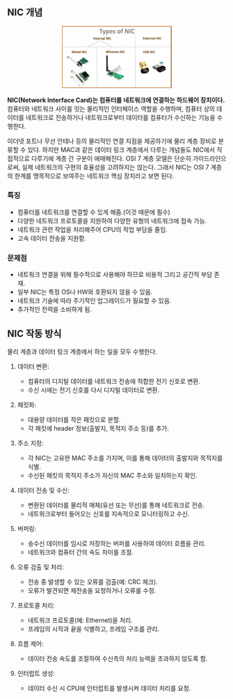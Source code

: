 ## NIC 개념

<p align="center">
  <img width="50%" height="50%" src="../../이미지 폴더/네트워크/NIC.png">
</p>

**NIC(Network Interface Card)는 컴퓨터를 네트워크에 연결하는 하드웨어 장치이다.** 컴퓨터와 네트워크 사이를 잇는 물리적인 인터페이스 역할을 수행하며, 컴퓨터 상의 데이터를 네트워크로 전송하거나 네트워크로부터 데이터를 컴퓨터가 수신하는 기능을 수행한다. 

이더넷 포트나 무선 안테나 등의 물리적인 연결 지점을 제공하기에 물리 계층 장비로 분류할 수 있다. 하지만 MAC과 같은 데이터 링크 계층에서 다루는 개념들도 NIC에서 직접적으로 다루기에 계층 간 구분이 애매해진다. OSI 7 계층 모델은 단순히 가이드라인으로써, 실제 네트워크의 구현의 효율성을 고려하지는 않는다. 그래서 NIC는 OSI 7 계층의 한계를 맹목적으로 보여주는 네트워크 핵심 장치라고 보면 된다.

### 특징

- 컴퓨터를 네트워크를 연결할 수 있게 해줌.(이것 때문에 필수)
- 다양한 네트워크 프로토콜을 지원하여 다양한 유형의 네트워크에 접속 가능.
- 네트워크 관련 작업을 처리해주어 CPU의 작업 부담을 줄임.
- 고속 데이터 전송을 지원함.

### 문제점

- 네트워크 연결을 위해 필수적으로 사용해야 하므로 비용적 그리고 공간적 부담 존재.
- 일부 NIC는 특정 OS나 HW와 호환되지 않을 수 있음.
- 네트워크 기술에 따라 주기적인 업그레이드가 필요할 수 있음.
- 추가적인 전력을 소비하게 됨.

## NIC 작동 방식

물리 계층과 데이터 링크 계층에서 하는 일을 모두 수행한다.

1. 데이터 변환:
   - 컴퓨터의 디지털 데이터를 네트워크 전송에 적합한 전기 신호로 변환.
   - 수신 시에는 전기 신호를 다시 디지털 데이터로 변환.

2. 패킷화:
   - 대용량 데이터를 작은 패킷으로 분할.
   - 각 패킷에 header 정보(출발지, 목적지 주소 등)를 추가.

3. 주소 지정:
   - 각 NIC는 고유한 MAC 주소를 가지며, 이를 통해 데이터의 출발지와 목적지를 식별.
   - 수신된 패킷의 목적지 주소가 자신의 MAC 주소와 일치하는지 확인.

4. 데이터 전송 및 수신:
   - 변환된 데이터를 물리적 매체(유선 또는 무선)를 통해 네트워크로 전송.
   - 네트워크로부터 들어오는 신호를 지속적으로 모니터링하고 수신.

5. 버퍼링:
   - 송수신 데이터를 임시로 저장하는 버퍼를 사용하여 데이터 흐름을 관리.
   - 네트워크와 컴퓨터 간의 속도 차이를 조절.

6. 오류 검출 및 처리:
   - 전송 중 발생할 수 있는 오류를 검출(예: CRC 체크).
   - 오류가 발견되면 재전송을 요청하거나 오류를 수정.

7. 프로토콜 처리:
   - 네트워크 프로토콜(예: Ethernet)을 처리.
   - 프레임의 시작과 끝을 식별하고, 프레임 구조를 관리.

8. 흐름 제어:
   - 데이터 전송 속도를 조절하여 수신측의 처리 능력을 초과하지 않도록 함.

9. 인터럽트 생성:
   - 데이터 수신 시 CPU에 인터럽트를 발생시켜 데이터 처리를 요청.